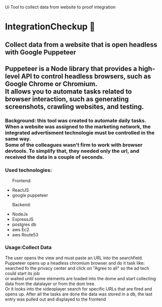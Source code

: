 
Ui Tool to collect data from website to proof integration 
<h1>IntegrationCheckup 🛒</h1>
<hl>
 <h2>Collect data from a website that is open headless with Google Puppeteer </h2>
 <h2>Puppeteer is a Node library that provides a high-level API to control headless browsers, such as Google Chrome or Chromium.<br>
  It allows you to automate tasks related to browser interaction, such as generating screenshots, crawling websites, and testing.</h2>
 <h3>Background: this tool was created to automate daily tasks. When a website was assigned to the marketing network, the integrated advertisment technologie must be controlled in the same way. <br>
 Some of the colleagues wasn't firm to work with browser devtools. To simplify that, they needed only the url, and received the data in a couple of seconds. 
 </h3>
<h3>Used technologies:</h3>
<ul>
 <p>Frontend:</p>
<li>ReactJS</li>
 <li>google puppeteer</li>
</ul>
 <ul>
<p>Backend:</p>
 <li>NodeJs</li>
 <li>ExpressJS</li>
 <li>postgres db</li>
 <li>aws Ec2</li>
 <li>aws Route53</li>
</ul>

 
<h3>Usage:Collect Data </h3>
<p>The user opens the view and must paste an URL into the searchfield.<br> 
Puppeteer opens up a headless chromium browser and do it task like: searched fo the privacy center and click on "Agree to all" so the ad tech could start its job<br> 
or waited until some elements are loaded into the dome and start collecting data from the datalayer or from the dom tree.<br>
Or it looks into the videoplayer search for specific URLs that are fired and opens up. 
After all the tasks are done the data was stored in a db, the last entry was pulled out and displayed to the frontend    

</p>
<p> 
</p>

<p>
</p>

